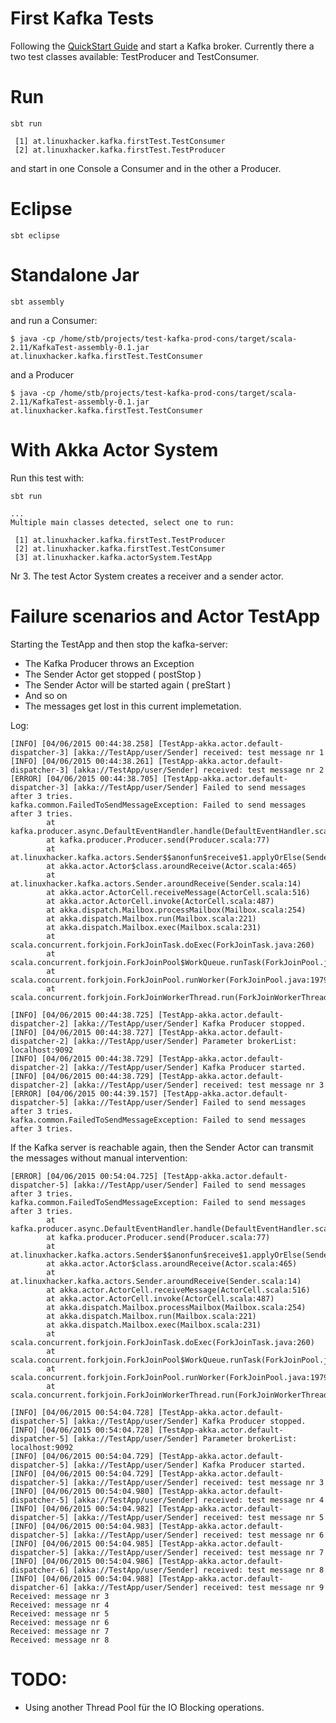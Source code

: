# First Kafka Tests

Following the [QuickStart Guide](http://kafka.apache.org/documentation.html#quickstart) and start a Kafka broker. Currently there a two test classes available: TestProducer and TestConsumer.

# Run

```
sbt run

 [1] at.linuxhacker.kafka.firstTest.TestConsumer
 [2] at.linuxhacker.kafka.firstTest.TestProducer
```

and start in one Console a Consumer and in the other a Producer.

# Eclipse

```
sbt eclipse
```

# Standalone Jar

```
sbt assembly
```

and run a Consumer:

```
$ java -cp /home/stb/projects/test-kafka-prod-cons/target/scala-2.11/KafkaTest-assembly-0.1.jar at.linuxhacker.kafka.firstTest.TestConsumer
```

and a Producer

```
$ java -cp /home/stb/projects/test-kafka-prod-cons/target/scala-2.11/KafkaTest-assembly-0.1.jar at.linuxhacker.kafka.firstTest.TestConsumer
```

# With Akka Actor System

Run this test with:

```
sbt run

...
Multiple main classes detected, select one to run:

 [1] at.linuxhacker.kafka.firstTest.TestProducer
 [2] at.linuxhacker.kafka.firstTest.TestConsumer
 [3] at.linuxhacker.kafka.actorSystem.TestApp

```

Nr 3. The test Actor System creates a receiver and a sender actor. 

# Failure scenarios and Actor TestApp

Starting the TestApp and then stop the kafka-server:

* The Kafka Producer throws an Exception
* The Sender Actor get stopped ( postStop )
* The Sender Actor will be started again ( preStart )
* And so on
* The messages get lost in this current implemetation.

Log:

```
[INFO] [04/06/2015 00:44:38.258] [TestApp-akka.actor.default-dispatcher-3] [akka://TestApp/user/Sender] received: test message nr 1
[INFO] [04/06/2015 00:44:38.261] [TestApp-akka.actor.default-dispatcher-3] [akka://TestApp/user/Sender] received: test message nr 2
[ERROR] [04/06/2015 00:44:38.705] [TestApp-akka.actor.default-dispatcher-3] [akka://TestApp/user/Sender] Failed to send messages after 3 tries.
kafka.common.FailedToSendMessageException: Failed to send messages after 3 tries.
        at kafka.producer.async.DefaultEventHandler.handle(DefaultEventHandler.scala:90)
        at kafka.producer.Producer.send(Producer.scala:77)
        at at.linuxhacker.kafka.actors.Sender$$anonfun$receive$1.applyOrElse(Sender.scala:38)
        at akka.actor.Actor$class.aroundReceive(Actor.scala:465)
        at at.linuxhacker.kafka.actors.Sender.aroundReceive(Sender.scala:14)
        at akka.actor.ActorCell.receiveMessage(ActorCell.scala:516)
        at akka.actor.ActorCell.invoke(ActorCell.scala:487)
        at akka.dispatch.Mailbox.processMailbox(Mailbox.scala:254)
        at akka.dispatch.Mailbox.run(Mailbox.scala:221)
        at akka.dispatch.Mailbox.exec(Mailbox.scala:231)
        at scala.concurrent.forkjoin.ForkJoinTask.doExec(ForkJoinTask.java:260)
        at scala.concurrent.forkjoin.ForkJoinPool$WorkQueue.runTask(ForkJoinPool.java:1339)
        at scala.concurrent.forkjoin.ForkJoinPool.runWorker(ForkJoinPool.java:1979)
        at scala.concurrent.forkjoin.ForkJoinWorkerThread.run(ForkJoinWorkerThread.java:107)

[INFO] [04/06/2015 00:44:38.725] [TestApp-akka.actor.default-dispatcher-2] [akka://TestApp/user/Sender] Kafka Producer stopped.
[INFO] [04/06/2015 00:44:38.727] [TestApp-akka.actor.default-dispatcher-2] [akka://TestApp/user/Sender] Parameter brokerList: localhost:9092
[INFO] [04/06/2015 00:44:38.729] [TestApp-akka.actor.default-dispatcher-2] [akka://TestApp/user/Sender] Kafka Producer started.
[INFO] [04/06/2015 00:44:38.729] [TestApp-akka.actor.default-dispatcher-2] [akka://TestApp/user/Sender] received: test message nr 3
[ERROR] [04/06/2015 00:44:39.157] [TestApp-akka.actor.default-dispatcher-5] [akka://TestApp/user/Sender] Failed to send messages after 3 tries.
kafka.common.FailedToSendMessageException: Failed to send messages after 3 tries.
```

If the Kafka server is reachable again, then the Sender Actor can transmit the messages without manual intervention:

```
[ERROR] [04/06/2015 00:54:04.725] [TestApp-akka.actor.default-dispatcher-5] [akka://TestApp/user/Sender] Failed to send messages after 3 tries.
kafka.common.FailedToSendMessageException: Failed to send messages after 3 tries.
        at kafka.producer.async.DefaultEventHandler.handle(DefaultEventHandler.scala:90)
        at kafka.producer.Producer.send(Producer.scala:77)
        at at.linuxhacker.kafka.actors.Sender$$anonfun$receive$1.applyOrElse(Sender.scala:38)
        at akka.actor.Actor$class.aroundReceive(Actor.scala:465)
        at at.linuxhacker.kafka.actors.Sender.aroundReceive(Sender.scala:14)
        at akka.actor.ActorCell.receiveMessage(ActorCell.scala:516)
        at akka.actor.ActorCell.invoke(ActorCell.scala:487)
        at akka.dispatch.Mailbox.processMailbox(Mailbox.scala:254)
        at akka.dispatch.Mailbox.run(Mailbox.scala:221)
        at akka.dispatch.Mailbox.exec(Mailbox.scala:231)
        at scala.concurrent.forkjoin.ForkJoinTask.doExec(ForkJoinTask.java:260)
        at scala.concurrent.forkjoin.ForkJoinPool$WorkQueue.runTask(ForkJoinPool.java:1339)
        at scala.concurrent.forkjoin.ForkJoinPool.runWorker(ForkJoinPool.java:1979)
        at scala.concurrent.forkjoin.ForkJoinWorkerThread.run(ForkJoinWorkerThread.java:107)

[INFO] [04/06/2015 00:54:04.728] [TestApp-akka.actor.default-dispatcher-5] [akka://TestApp/user/Sender] Kafka Producer stopped.
[INFO] [04/06/2015 00:54:04.728] [TestApp-akka.actor.default-dispatcher-5] [akka://TestApp/user/Sender] Parameter brokerList: localhost:9092
[INFO] [04/06/2015 00:54:04.729] [TestApp-akka.actor.default-dispatcher-5] [akka://TestApp/user/Sender] Kafka Producer started.
[INFO] [04/06/2015 00:54:04.729] [TestApp-akka.actor.default-dispatcher-5] [akka://TestApp/user/Sender] received: test message nr 3
[INFO] [04/06/2015 00:54:04.980] [TestApp-akka.actor.default-dispatcher-5] [akka://TestApp/user/Sender] received: test message nr 4
[INFO] [04/06/2015 00:54:04.982] [TestApp-akka.actor.default-dispatcher-5] [akka://TestApp/user/Sender] received: test message nr 5
[INFO] [04/06/2015 00:54:04.983] [TestApp-akka.actor.default-dispatcher-5] [akka://TestApp/user/Sender] received: test message nr 6
[INFO] [04/06/2015 00:54:04.985] [TestApp-akka.actor.default-dispatcher-5] [akka://TestApp/user/Sender] received: test message nr 7
[INFO] [04/06/2015 00:54:04.986] [TestApp-akka.actor.default-dispatcher-6] [akka://TestApp/user/Sender] received: test message nr 8
[INFO] [04/06/2015 00:54:04.988] [TestApp-akka.actor.default-dispatcher-6] [akka://TestApp/user/Sender] received: test message nr 9
Received: message nr 3
Received: message nr 4
Received: message nr 5
Received: message nr 6
Received: message nr 7
Received: message nr 8
```


# TODO:

* Using another Thread Pool für the IO Blocking operations.
